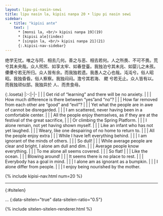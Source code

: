 ```yaml
---
layout: lipu-pi-nasin-sewi
title: lipu nasin la, kipisi nanpa 20 • lipu pi nasin sewi
sidebar:
  - title: "kipisi ante"
    text: |
      * [monsi la, <br/> kipisi nanpa 19](19)
      * [kipisi ale](index)
      * [sinpin la, <br/> kipisi nanpa 21](21)
      {:.kipisi-nav-sidebar}
---
```


绝学无忧。唯之与阿、相去几何。善之与恶、相去若何。人之所畏、不可不畏。荒兮其未央哉。众人煕煕、如享太牢、如春登臺。我独泊兮其未兆、如婴儿之未孩。 儽儽兮若无所归。众人皆有余。而我独若遗。我愚人之心也哉。沌沌兮。俗人昭昭。我独昏昏。俗人察察。我独闷闷。澹兮其若海、 飂 兮若无止。众人皆有以。而我独顽似部。我独异於 人、而贵食母。

{:.loseta}
|:-:|-|-
|  |  | Get rid of “learning” and there will be no anxiety.
|  |  | How much difference is there between “yes”and “no”?
|  |  | How far removed from each other are “good” and “evil”?
|  |  | Yet what the people are in awe of cannot be disregarded.
|  |  | I am scattered, never having been in a comfortable center.
|  |  | All the people enjoy themselves, as if they are at the festival of the great sacrifice,
|  |  | Or climbing the Spring Platform.
|  |  | I alone remain, not yet having shown myself.
|  |  | Like an infant who has not yet laughed.
|  |  | Weary, like one despairing of no home to return to.
|  |  | All the people enjoy extra
|  |  | While I have left everything behind.
|  |  | I am ignorant of the minds of others.
|  |  | So dull!
|  |  | While average people are clear and bright, I alone am dull and dim.
|  |  | Average people know everything.
|  |  | To me alone all seems covered.
|  |  | So flat!
|  |  | Like the ocean.
|  |  | Blowing around!
|  |  | It seems there is no place to rest.
|  |  | Everybody has a goal in mind.
|  |  | I alone am as ignorant as a bumpkin.
|  |  | I alone differ from people.
|  |  | I enjoy being nourished by the mother.

{% include kipisi-nav.html num=20 %}

-------
{:#sitelen}

...
{:data-sitelen="true" data-sitelen-ratio="0.5"}

{% include sitelen-sitelen-renderer.html %}
